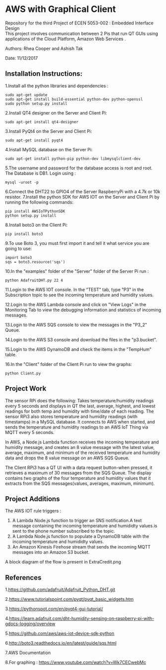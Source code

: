 AWS with Graphical Client
==================================
Repository for the third Project of ECEN 5053-002 : Embedded Interface Design   
This project involves communication between 2 Pis that run QT GUIs using applications of the Cloud Platform, Amazon Web Services  .


Authors: Rhea Cooper and Ashish Tak

Date: 11/12/2017

Installation Instructions:
--------------------------------
1.Install all the python libraries and dependencies :
``````````````````````````````````````````````````````````` 
sudo apt-get update
sudo apt-get install build-essential python-dev python-openssl
sudo python setup.py install
`````````````````````````````````````````````````````````````             
2.Install QT4 designer on the Server and Client Pi:
```````````````````````````````````````````````````````````
sudo apt-get install qt4-designer
```````````````````````````````````````````````````````````
3.Install PyQt4 on the Server and Client Pi: 
```````````````````````````````````````````````````````````
sudo apt-get install pyqt4
```````````````````````````````````````````````````````````
4.Install MySQL database on the Server Pi: 
```````````````````````````````````````````````````````````
sudo apt-get install python-pip python-dev libmysqlclient-dev
```````````````````````````````````````````````````````````
5.The username and password for the database access is root and root. The Database is DB1. Login using :
```````````````````````````````````````````````````````````
mysql -uroot -p
```````````````````````````````````````````````````````````
6.Connect the DHT22 to GPIO4 of the Server RaspberryPi with a 4.7k or 10k resistor.
7.Install the python SDK for AWS IOT on the Server and Client Pi by running the following commands: 
```````````````````````````````````````````````````````````
pip install AWSIoTPythonSDK
python setup.py install
```````````````````````````````````````````````````````````
8.Install boto3 on the Client Pi: 
```````````````````````````````````````````````````````````
pip install boto3
```````````````````````````````````````````````````````````
9.To use Boto 3, you must first import it and tell it what service you are going to use:
```````````````````````````````````````````````````````````
import boto3
sqs = boto3.resource('sqs')
```````````````````````````````````````````````````````````
10.In the "examples" folder of the "Server" folder of the Server Pi run :
```````````````````````````````````````````````````````````
python AdafruitDHT.py 22 4
```````````````````````````````````````````````````````````
11.Login to the AWS IOT console. In the "TEST" tab, type "P3" in the Subscription topic to see the incoming temperature and humidity values.

12.Login to the AWS Lambda console and click on "View Logs" in the Monitoring Tab to view the debugging information and statistics of incoming messages.

13.Login to the AWS SQS console to view the messages in the "P3_2" Queue.

14.Login to the AWS S3 console and download the files in the "p3.bucket".

15.Login to the AWS DynamoDB and check the items in the "TempHum" table.

16.In the "Client" folder of the Client Pi run to view the graphs:
```````````````````````````````````````````````````````````
python Client.py
```````````````````````````````````````````````````````````







Project Work
---------------------------------
The sensor RPi does the following:
Takes temperature/humidity readings every 5 seconds and displays in QT the last, average, highest, and lowest readings for both temp and humidity with time/date of each reading.
The sensor RPi3 also stores temperature and humidity readings (with timestamps) in a MySQL database.
It connects to AWS when started, and sends the temperature and humidity readings to an AWS IoT Thing via MQTT every 5 seconds.


In AWS, a Node.js Lambda function receives the incoming temperature and humidity message, and creates an 8 value message with the latest value, average, maximum, and minimum of the received temperature and humidity data and drops the 8 value message on an AWS SQS Queue.

The Client RPi3 has a QT UI with a data request button-when pressed, it retrieves a maximum of 30 messages from the SQS Queue.
The display contains two graphs of the four temperature and humidity values that it extracts from the SQS messages(values, averages, maximum, minimum). 


Project Additions
---------------------------------
The AWS IOT rule triggers :
1. A Lambda Node.js function to trigger an SNS notification.A text message containing the incoming temperature and humididty values.is sent to the phone number subscribed to the topic.
2. A Lambda Node.js function to populate a DynamoDB table with the incoming temperature and humididty values.
3. An Amazon Kinesis Firehose stream that sends the incoming MQTT messages into an Amazon S3 bucket.

A block diagram of the flow is present in ExtraCredit.png 

References
-------------------------------------------------
1.https://github.com/adafruit/Adafruit_Python_DHT.git

2.https://www.tutorialspoint.com/pyqt/pyqt_basic_widgets.htm

3.https://pythonspot.com/en/pyqt4-gui-tutorial/

4.https://learn.adafruit.com/dht-humidity-sensing-on-raspberry-pi-with-gdocs-logging/overview

5.https://github.com/aws/aws-iot-device-sdk-python

6.http://boto3.readthedocs.io/en/latest/guide/sqs.html

7.AWS Documentation

8.For graphing : https://www.youtube.com/watch?v=Wk7CECwebMc
